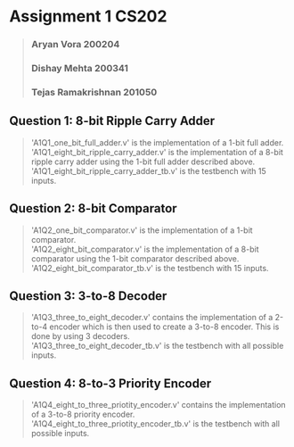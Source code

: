 # Assignment 1 CS202
>### Aryan Vora 200204
>### Dishay Mehta 200341
>### Tejas Ramakrishnan 201050

## Question 1: 8-bit Ripple Carry Adder

> 'A1Q1_one_bit_full_adder.v' is the implementation of a 1-bit full adder. 
> <br>
> 'A1Q1_eight_bit_ripple_carry_adder.v' is the implementation of a 8-bit ripple carry adder using the 1-bit full adder described above.
> <br>
> 'A1Q1_eight_bit_ripple_carry_adder_tb.v' is the testbench with 15 inputs.
> <br>

## Question 2: 8-bit Comparator

> 'A1Q2_one_bit_comparator.v' is the implementation of a 1-bit comparator. 
> <br>
> 'A1Q2_eight_bit_comparator.v' is the implementation of a 8-bit comparator using the 1-bit comparator described above.
> <br>
> 'A1Q2_eight_bit_comparator_tb.v' is the testbench with 15 inputs.


## Question 3: 3-to-8 Decoder

> 'A1Q3_three_to_eight_decoder.v' contains the implementation of a 2-to-4 encoder which is then used to create a 3-to-8 encoder. This is done by using 3 decoders. 
> <br>
> 'A1Q3_three_to_eight_decoder_tb.v' is the testbench with all possible inputs.

## Question 4: 8-to-3 Priority Encoder

> 'A1Q4_eight_to_three_priotity_encoder.v' contains the implementation of a 3-to-8 priority encoder. 
> <br>
> 'A1Q4_eight_to_three_priotity_encoder_tb.v' is the testbench with all possible inputs.

